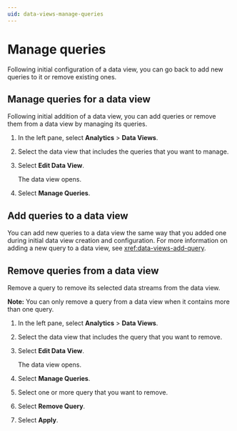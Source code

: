 ```yaml
---
uid: data-views-manage-queries
---
```


# Manage queries

Following initial configuration of a data view, you can go back to add new queries to it or remove existing ones.

## Manage queries for a data view

Following initial addition of a data view, you can add queries or remove them from a data view by managing its queries.

1. In the left pane, select **Analytics** > **Data Views**.

1. Select the data view that includes the queries that you want to manage.

1. Select **Edit Data View**.

	The data view opens.

1. Select **Manage Queries**.

## Add queries to a data view

You can add new queries to a data view the same way that you added one during initial data view creation and configuration. For more information on adding a new query to a data view, see <xref:data-views-add-query>.

## Remove queries from a data view

Remove a query to remove its selected data streams from the data view.

**Note:** You can only remove a query from a data view when it contains more than one query.

1. In the left pane, select **Analytics** > **Data Views**.

1. Select the data view that includes the query that you want to remove.

1. Select **Edit Data View**.

	The data view opens.

1. Select **Manage Queries**.

1. Select one or more query that you want to remove.

1. Select **Remove Query**.

1. Select **Apply**.